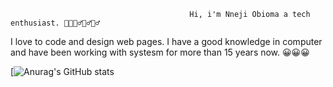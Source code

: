                                             Hi, i'm Nneji Obioma a tech enthusiast. 🐇🐤🙋‍♂️🙋‍♂️🙋‍♂️
 
I love to code and design web pages. I have a good knowledge in computer and have been working with systesm for more than 15 years now. 😀😀😀 

[![Anurag's GitHub stats](https://github-readme-stats.vercel.app/api?username=anuraghazra)
